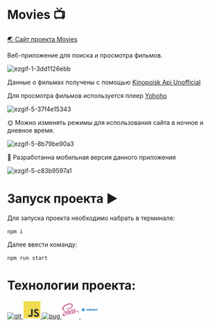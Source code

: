 # Movies 📺
[🌏 Сайт проекта Movies](https://dmitriyhk.github.io/movies/app/)

Веб-приложение для поиска и просмотра фильмов.

![ezgif-1-3dd1126ebb](https://user-images.githubusercontent.com/74648723/154793384-251ffb6d-58de-4988-8c3f-da42a24e49d2.gif)

Данные о фильмах получены с помощью [Kinopoisk Api Unofficial](https://kinopoiskapiunofficial.tech)

Для просмотра фильмов используется плеер [Yohoho](https://yohoho.cc/)

![ezgif-5-37f4e15343](https://user-images.githubusercontent.com/74648723/154794202-f820e754-812f-4a84-a714-6943e191a15f.gif)

🌞 Можно изменять режимы для использования сайта в ночное и дневное время.

![ezgif-5-8b79be90a3](https://user-images.githubusercontent.com/74648723/154794395-4c1329ee-1efe-4abf-a9c8-16a199c5766c.gif)

📱 Разработанна  мобильная версия данного приложения

![ezgif-5-c83b9597a1](https://user-images.githubusercontent.com/74648723/154794871-9eed1d0c-e2d2-474a-9375-f0dc0606b328.gif)

# Запуск проекта ▶️

Для запуска проекта необходимо набрать в терминале: 
```
npm i
```
Далее ввести команду: 
```
npm run start
```

# Технологии проекта:

<p align="left"> <a href="https://git-scm.com/" target="_blank" rel="noreferrer"> <img src="https://www.vectorlogo.zone/logos/git-scm/git-scm-icon.svg" alt="git" width="40" height="40"/> </a> <a href="https://developer.mozilla.org/en-US/docs/Web/JavaScript" target="_blank" rel="noreferrer"> <img src="https://raw.githubusercontent.com/devicons/devicon/master/icons/javascript/javascript-original.svg" alt="javascript" width="40" height="40"/> </a> <a href="https://pugjs.org" target="_blank" rel="noreferrer"> <img src="https://cdn.worldvectorlogo.com/logos/pug.svg" alt="pug" width="40" height="40"/> </a> <a href="https://sass-lang.com" target="_blank" rel="noreferrer"> <img src="https://raw.githubusercontent.com/devicons/devicon/master/icons/sass/sass-original.svg" alt="sass" width="40" height="40"/> </a> <a href="https://webpack.js.org" target="_blank" rel="noreferrer"> <img src="https://raw.githubusercontent.com/devicons/devicon/d00d0969292a6569d45b06d3f350f463a0107b0d/icons/webpack/webpack-original-wordmark.svg" alt="webpack" width="40" height="40"/> </a> </p>

